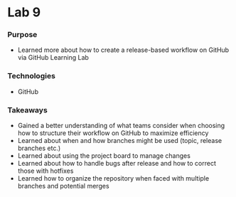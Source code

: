 # Lab 9

### Purpose
- Learned more about how to create a release-based workflow on GitHub via GitHub Learning Lab

### Technologies
- GitHub

### Takeaways
- Gained a better understanding of what teams consider when choosing how to structure their workflow on GitHub to maximize efficiency
- Learned about when and how branches might be used (topic, release branches etc.)
- Learned about using the project board to manage changes
- Learned about how to handle bugs after release and how to correct those with hotfixes
- Learned how to organize the repository when faced with multiple branches and potential merges
